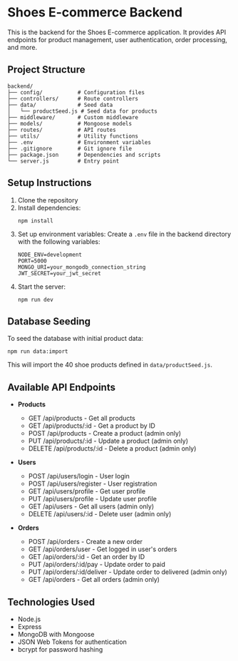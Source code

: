 # Shoes E-commerce Backend

This is the backend for the Shoes E-commerce application. It provides API endpoints for product management, user authentication, order processing, and more.

## Project Structure

```
backend/
├── config/           # Configuration files
├── controllers/      # Route controllers
├── data/             # Seed data
│   └── productSeed.js # Seed data for products
├── middleware/       # Custom middleware
├── models/           # Mongoose models
├── routes/           # API routes
├── utils/            # Utility functions
├── .env              # Environment variables
├── .gitignore        # Git ignore file
├── package.json      # Dependencies and scripts
└── server.js         # Entry point
```

## Setup Instructions

1. Clone the repository
2. Install dependencies:
   ```
   npm install
   ```
3. Set up environment variables:
   Create a `.env` file in the backend directory with the following variables:
   ```
   NODE_ENV=development
   PORT=5000
   MONGO_URI=your_mongodb_connection_string
   JWT_SECRET=your_jwt_secret
   ```
4. Start the server:
   ```
   npm run dev
   ```

## Database Seeding

To seed the database with initial product data:

```
npm run data:import
```

This will import the 40 shoe products defined in `data/productSeed.js`.

## Available API Endpoints

- **Products**
  - GET /api/products - Get all products
  - GET /api/products/:id - Get a product by ID
  - POST /api/products - Create a product (admin only)
  - PUT /api/products/:id - Update a product (admin only)
  - DELETE /api/products/:id - Delete a product (admin only)

- **Users**
  - POST /api/users/login - User login
  - POST /api/users/register - User registration
  - GET /api/users/profile - Get user profile
  - PUT /api/users/profile - Update user profile
  - GET /api/users - Get all users (admin only)
  - DELETE /api/users/:id - Delete user (admin only)

- **Orders**
  - POST /api/orders - Create a new order
  - GET /api/orders/user - Get logged in user's orders
  - GET /api/orders/:id - Get an order by ID
  - PUT /api/orders/:id/pay - Update order to paid
  - PUT /api/orders/:id/deliver - Update order to delivered (admin only)
  - GET /api/orders - Get all orders (admin only)

## Technologies Used

- Node.js
- Express
- MongoDB with Mongoose
- JSON Web Tokens for authentication
- bcrypt for password hashing 